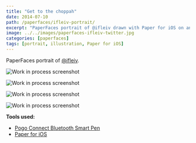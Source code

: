 ```yaml
---
title: "Get to the choppah"
date: 2014-07-10
path: /paperfaces/ifleiv-portrait/
excerpt: "PaperFaces portrait of @ifleiv drawn with Paper for iOS on an iPad."
image: ../../images/paperfaces-ifleiv-twitter.jpg
categories: [paperfaces]
tags: [portrait, illustration, Paper for iOS]
---
```


PaperFaces portrait of [@ifleiv](https://twitter.com/ifleiv).

![Work in process screenshot](../../images/paperfaces-ifleiv-process-1-lg.jpg)

![Work in process screenshot](../../images/paperfaces-ifleiv-process-2-lg.jpg)

![Work in process screenshot](../../images/paperfaces-ifleiv-process-3-lg.jpg)

![Work in process screenshot](../../images/paperfaces-ifleiv-process-4-lg.jpg)

**Tools used:**

- [Pogo Connect Bluetooth Smart Pen](https://www.amazon.com/gp/product/B009K448L4/ref=as_li_ss_tl?ie=UTF8&camp=1789&creative=390957&creativeASIN=B009K448L4&linkCode=as2&tag=mademist-20)
- [Paper for iOS](https://paper.bywetransfer.com/)
